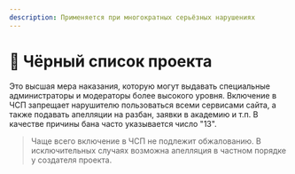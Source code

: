 ```yaml
---
description: Применяется при многократных серьёзных нарушениях
---
```


# 📌 Чёрный список проекта

Это высшая мера наказания, которую могут выдавать специальные администраторы и модераторы более высокого уровня. Включение в ЧСП запрещает нарушителю пользоваться всеми сервисами сайта, а также подавать апелляции на разбан, заявки в академию и т.п. В качестве причины бана часто указывается число "13".

> Чаще всего включение в ЧСП не подлежит обжалованию. В исключительных случаях возможна апелляция в частном порядке у создателя проекта.

